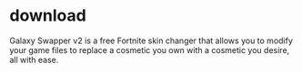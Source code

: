 # download
Galaxy Swapper v2 is a free Fortnite skin changer that allows you to modify your game files to replace a cosmetic you own with a cosmetic you desire, all with ease.
